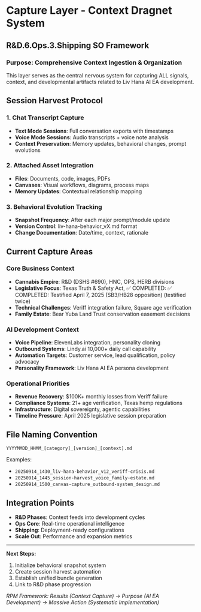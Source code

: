 # Capture Layer - Context Dragnet System

## R&D.6.Ops.3.Shipping SO Framework

### Purpose: Comprehensive Context Ingestion & Organization

This layer serves as the central nervous system for capturing ALL signals, context, and developmental artifacts related to Liv Hana AI EA development.

## Session Harvest Protocol

### 1. Chat Transcript Capture

- **Text Mode Sessions**: Full conversation exports with timestamps
- **Voice Mode Sessions**: Audio transcripts + voice note analysis
- **Context Preservation**: Memory updates, behavioral changes, prompt evolutions

### 2. Attached Asset Integration

- **Files**: Documents, code, images, PDFs
- **Canvases**: Visual workflows, diagrams, process maps
- **Memory Updates**: Contextual relationship mapping

### 3. Behavioral Evolution Tracking

- **Snapshot Frequency**: After each major prompt/module update
- **Version Control**: liv-hana-behavior_vX.md format
- **Change Documentation**: Date/time, context, rationale

## Current Capture Areas

### Core Business Context

- **Cannabis Empire**: R&D (DSHS #690), HNC, OPS, HERB divisions
- **Legislative Focus**: Texas Truth & Safety Act, ✅ COMPLETED: ✅ COMPLETED: Testified April 7, 2025 (SB3/HB28 opposition) (testified twice)
- **Technical Challenges**: Veriff integration failure, Square age verification
- **Family Estate**: Bear Yuba Land Trust conservation easement decisions

### AI Development Context

- **Voice Pipeline**: ElevenLabs integration, personality cloning
- **Outbound Systems**: Lindy.ai 10,000+ daily call capability
- **Automation Targets**: Customer service, lead qualification, policy advocacy
- **Personality Framework**: Liv Hana AI EA persona development

### Operational Priorities

- **Revenue Recovery**: $100K+ monthly losses from Veriff failure
- **Compliance Systems**: 21+ age verification, Texas hemp regulations
- **Infrastructure**: Digital sovereignty, agentic capabilities
- **Timeline Pressure**: April 2025 legislative session preparation

## File Naming Convention

```
YYYYMMDD_HHMM_[category]_[version]_[context].md
```

Examples:

- `20250914_1430_liv-hana-behavior_v12_veriff-crisis.md`
- `20250914_1445_session-harvest_voice_family-estate.md`
- `20250914_1500_canvas-capture_outbound-system_design.md`

## Integration Points

- **R&D Phases**: Context feeds into development cycles
- **Ops Core**: Real-time operational intelligence
- **Shipping**: Deployment-ready configurations
- **Scale Out**: Performance and expansion metrics

---
**Next Steps:**

1. Initialize behavioral snapshot system
2. Create session harvest automation
3. Establish unified bundle generation
4. Link to R&D phase progression

*RPM Framework: Results (Context Capture) → Purpose (AI EA Development) → Massive Action (Systematic Implementation)*

